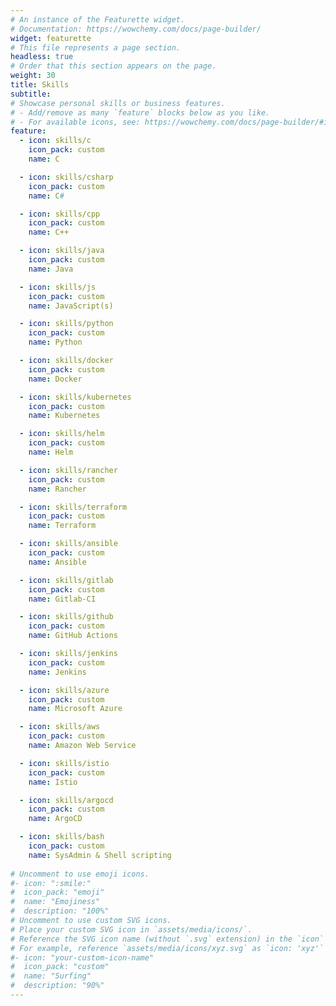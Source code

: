 ```yaml
---
# An instance of the Featurette widget.
# Documentation: https://wowchemy.com/docs/page-builder/
widget: featurette
# This file represents a page section.
headless: true
# Order that this section appears on the page.
weight: 30
title: Skills
subtitle:
# Showcase personal skills or business features.
# - Add/remove as many `feature` blocks below as you like.
# - For available icons, see: https://wowchemy.com/docs/page-builder/#icons
feature:
  - icon: skills/c
    icon_pack: custom
    name: C

  - icon: skills/csharp
    icon_pack: custom
    name: C#

  - icon: skills/cpp
    icon_pack: custom
    name: C++

  - icon: skills/java
    icon_pack: custom
    name: Java

  - icon: skills/js
    icon_pack: custom
    name: JavaScript(s)

  - icon: skills/python
    icon_pack: custom
    name: Python

  - icon: skills/docker
    icon_pack: custom
    name: Docker

  - icon: skills/kubernetes
    icon_pack: custom
    name: Kubernetes

  - icon: skills/helm
    icon_pack: custom
    name: Helm

  - icon: skills/rancher
    icon_pack: custom
    name: Rancher

  - icon: skills/terraform
    icon_pack: custom
    name: Terraform

  - icon: skills/ansible
    icon_pack: custom
    name: Ansible

  - icon: skills/gitlab
    icon_pack: custom
    name: Gitlab-CI

  - icon: skills/github
    icon_pack: custom
    name: GitHub Actions

  - icon: skills/jenkins
    icon_pack: custom
    name: Jenkins

  - icon: skills/azure
    icon_pack: custom
    name: Microsoft Azure

  - icon: skills/aws
    icon_pack: custom
    name: Amazon Web Service

  - icon: skills/istio
    icon_pack: custom
    name: Istio

  - icon: skills/argocd
    icon_pack: custom
    name: ArgoCD

  - icon: skills/bash
    icon_pack: custom
    name: SysAdmin & Shell scripting
  
# Uncomment to use emoji icons.
#- icon: ":smile:"
#  icon_pack: "emoji"
#  name: "Emojiness"
#  description: "100%"
# Uncomment to use custom SVG icons.
# Place your custom SVG icon in `assets/media/icons/`.
# Reference the SVG icon name (without `.svg` extension) in the `icon` field.
# For example, reference `assets/media/icons/xyz.svg` as `icon: 'xyz'`
#- icon: "your-custom-icon-name"
#  icon_pack: "custom"
#  name: "Surfing"
#  description: "90%"
---
```

